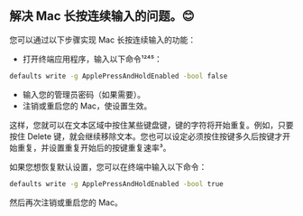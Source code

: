 ## 解决 Mac 长按连续输入的问题。😊

您可以通过以下步骤实现 Mac 长按连续输入的功能：

- 打开终端应用程序，输入以下命令¹²⁴⁵：

```bash
defaults write -g ApplePressAndHoldEnabled -bool false
```

- 输入您的管理员密码（如果需要）。
- 注销或重启您的 Mac，使设置生效。

这样，您就可以在文本区域中按住某些键盘键，键的字符将开始重复。例如，只要按住 Delete 键，就会继续移除文本。您也可以设定必须按住按键多久后按键才开始重复，并设置重复开始后的按键重复速率³。

如果您想恢复默认设置，您可以在终端中输入以下命令：

```bash
defaults write -g ApplePressAndHoldEnabled -bool true
```

然后再次注销或重启您的 Mac。
